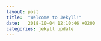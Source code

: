 ```yaml
---
layout: post
title:  "Welcome to Jekyll!"
date:   2018-10-04 12:10:46 +0200
categories: jekyll update
---
```

